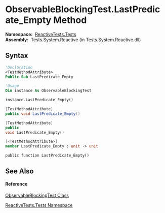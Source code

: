 # ObservableBlockingTest.LastPredicate\_Empty Method

**Namespace:**  [ReactiveTests.Tests](ReactiveTests.Tests\ReactiveTests.Tests.md)  
**Assembly:**  Tests.System.Reactive (in Tests.System.Reactive.dll)

## Syntax

```vb
'Declaration
<TestMethodAttribute> _
Public Sub LastPredicate_Empty
```

```vb
'Usage
Dim instance As ObservableBlockingTest

instance.LastPredicate_Empty()
```

```csharp
[TestMethodAttribute]
public void LastPredicate_Empty()
```

```c++
[TestMethodAttribute]
public:
void LastPredicate_Empty()
```

```fsharp
[<TestMethodAttribute>]
member LastPredicate_Empty : unit -> unit 
```

```jscript
public function LastPredicate_Empty()
```

## See Also

#### Reference

[ObservableBlockingTest Class](ObservableBlockingTest\ObservableBlockingTest.md)

[ReactiveTests.Tests Namespace](ReactiveTests.Tests\ReactiveTests.Tests.md)




